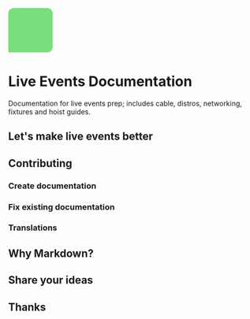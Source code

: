 <img src="/icon.png" height="90" width="90">

# Live Events Documentation
Documentation for live events prep; includes cable, distros, networking, fixtures and hoist guides.

## Let's make live events better

## Contributing

### Create documentation
### Fix existing documentation
### Translations

## Why Markdown?

## Share your ideas

## Thanks

